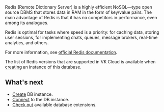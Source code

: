 
Redis (Remote Dictionary Server) is a highly efficient NoSQL—type open source DBMS that stores data in RAM in the form of key/value pairs. The main advantage of Redis is that it has no competitors in performance, even among its analogues.

Redis is optimal for tasks where speed is a priority: for caching data, storing user sessions, for implementing chats, queues, message brokers, real-time analytics, and others.

For more information, see [official Redis documentation](http://redis.io/docs/).

The list of Redis versions that are supported in VK Cloud is available when [creating](../../../service-management/create) an instance of this database.

## What's next

- [Create](../../../service-management/create) DB instance.
- [Connect](../../../connect) to the DB instance.
- [Check out](../../extensions) available database extensions.
